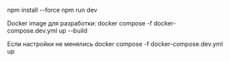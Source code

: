 npm install --force
npm run dev

Docker image для разработки:
docker compose -f docker-compose.dev.yml up --build

Если настройки не менялись
docker compose -f docker-compose.dev.yml up

